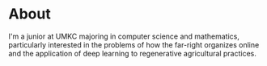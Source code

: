 # About

I'm a junior at UMKC majoring in computer science and mathematics, particularly interested in the problems of how the far-right organizes online and the application of deep learning to regenerative agricultural practices.
